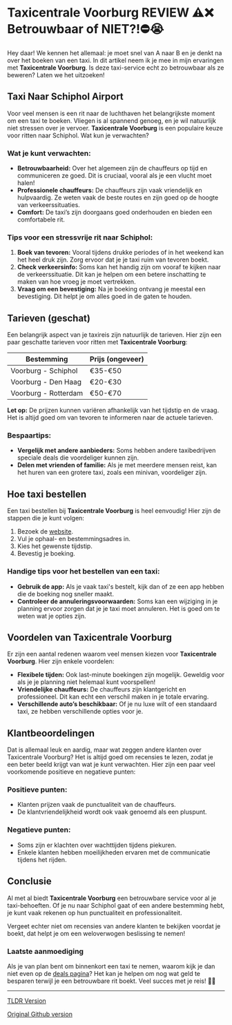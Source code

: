 # Taxicentrale Voorburg REVIEW ⚠️❌ Betrouwbaar of NIET?!⛔️😭

Hey daar! We kennen het allemaal: je moet snel van A naar B en je denkt na over het boeken van een taxi. In dit artikel neem ik je mee in mijn ervaringen met **Taxicentrale Voorburg**. Is deze taxi-service echt zo betrouwbaar als ze beweren? Laten we het uitzoeken!

## Taxi Naar Schiphol Airport

Voor veel mensen is een rit naar de luchthaven het belangrijkste moment om een taxi te boeken. Vliegen is al spannend genoeg, en je wil natuurlijk niet stressen over je vervoer. **Taxicentrale Voorburg** is een populaire keuze voor ritten naar Schiphol. Wat kun je verwachten?

### Wat je kunt verwachten:

- **Betrouwbaarheid:** Over het algemeen zijn de chauffeurs op tijd en communiceren ze goed. Dit is cruciaal, vooral als je een vlucht moet halen!
- **Professionele chauffeurs:** De chauffeurs zijn vaak vriendelijk en hulpvaardig. Ze weten vaak de beste routes en zijn goed op de hoogte van verkeerssituaties.
- **Comfort:** De taxi’s zijn doorgaans goed onderhouden en bieden een comfortabele rit.

### Tips voor een stressvrije rit naar Schiphol:

1. **Boek van tevoren:** Vooral tijdens drukke periodes of in het weekend kan het heel druk zijn. Zorg ervoor dat je je taxi ruim van tevoren boekt.
2. **Check verkeersinfo:** Soms kan het handig zijn om vooraf te kijken naar de verkeerssituatie. Dit kan je helpen om een betere inschatting te maken van hoe vroeg je moet vertrekken.
3. **Vraag om een bevestiging:** Na je boeking ontvang je meestal een bevestiging. Dit helpt je om alles goed in de gaten te houden.

## Tarieven (geschat)

Een belangrijk aspect van je taxireis zijn natuurlijk de tarieven. Hier zijn een paar geschatte tarieven voor ritten met **Taxicentrale Voorburg**:

| **Bestemming**         | **Prijs (ongeveer)** |
|------------------------|----------------------|
| Voorburg - Schiphol    | €35-€50              |
| Voorburg - Den Haag    | €20-€30              |
| Voorburg - Rotterdam    | €50-€70              |

**Let op:** De prijzen kunnen variëren afhankelijk van het tijdstip en de vraag. Het is altijd goed om van tevoren te informeren naar de actuele tarieven.

### Bespaartips:

- **Vergelijk met andere aanbieders:** Soms hebben andere taxibedrijven speciale deals die voordeliger kunnen zijn.
- **Delen met vrienden of familie:** Als je met meerdere mensen reist, kan het huren van een grotere taxi, zoals een minivan, voordeliger zijn.

## Hoe taxi bestellen

Een taxi bestellen bij **Taxicentrale Voorburg** is heel eenvoudig! Hier zijn de stappen die je kunt volgen:

1. Bezoek de [website](https://132.nl/SnelTaxi).
2. Vul je ophaal- en bestemmingsadres in.
3. Kies het gewenste tijdstip.
4. Bevestig je boeking.

### Handige tips voor het bestellen van een taxi:

- **Gebruik de app:** Als je vaak taxi's bestelt, kijk dan of ze een app hebben die de boeking nog sneller maakt.
- **Controleer de annuleringsvoorwaarden:** Soms kan een wijziging in je planning ervoor zorgen dat je je taxi moet annuleren. Het is goed om te weten wat je opties zijn.
  
## Voordelen van Taxicentrale Voorburg

Er zijn een aantal redenen waarom veel mensen kiezen voor **Taxicentrale Voorburg**. Hier zijn enkele voordelen:

- **Flexibele tijden:** Ook last-minute boekingen zijn mogelijk. Geweldig voor als je je planning niet helemaal kunt voorspellen!
- **Vriendelijke chauffeurs:** De chauffeurs zijn klantgericht en professioneel. Dit kan echt een verschil maken in je totale ervaring.
- **Verschillende auto’s beschikbaar:** Of je nu luxe wilt of een standaard taxi, ze hebben verschillende opties voor je.

## Klantbeoordelingen

Dat is allemaal leuk en aardig, maar wat zeggen andere klanten over Taxicentrale Voorburg? Het is altijd goed om recensies te lezen, zodat je een beter beeld krijgt van wat je kunt verwachten. Hier zijn een paar veel voorkomende positieve en negatieve punten:

### Positieve punten:
- Klanten prijzen vaak de punctualiteit van de chauffeurs.
- De klantvriendelijkheid wordt ook vaak genoemd als een pluspunt.

### Negatieve punten:
- Soms zijn er klachten over wachttijden tijdens piekuren.
- Enkele klanten hebben moeilijkheden ervaren met de communicatie tijdens het rijden.

## Conclusie

Al met al biedt **Taxicentrale Voorburg** een betrouwbare service voor al je taxi-behoeften. Of je nu naar Schiphol gaat of een andere bestemming hebt, je kunt vaak rekenen op hun punctualiteit en professionaliteit.

Vergeet echter niet om recensies van andere klanten te bekijken voordat je boekt, dat helpt je om een weloverwogen beslissing te nemen!

### Laatste aanmoediging

Als je van plan bent om binnenkort een taxi te nemen, waarom kijk je dan niet even op de [deals pagina](https://132.nl/SnelTaxi)? Het kan je helpen om nog wat geld te besparen terwijl je een betrouwbare rit boekt. Veel succes met je reis! 🚖✨

---
[TLDR Version](https://gist.github.com/jansensebastian/3c6d4258dc7eb09bd60ca38aac378643)

[Original Github version](https://github.com/jansensebastian/taxicentrale-voorburg-review-betrouwbaar-of-niet#readme)
